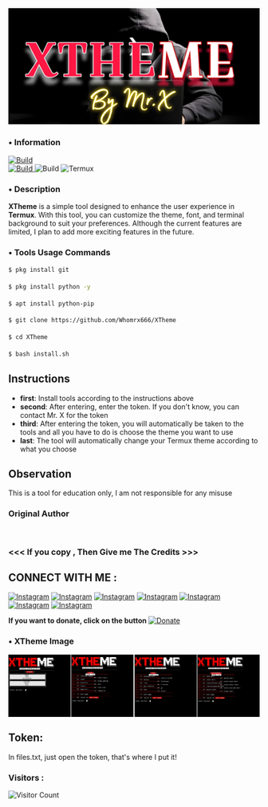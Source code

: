 <div style="text-align: center;">
  <img src="img/logo.jpg" width="700" title="logo" alt="XTheme" style="display: inline-block; margin: 0 auto;">
</div>

### • Information
<a href="#">
  <img src="https://img.shields.io/badge/Author-Mr.X%20-%23FF0000?style=for-the-badge&logo=github" alt="Build">
</a><br>

<a href="https://link-ke-halaman-tema">
  <img src="https://img.shields.io/badge/Version-Beta(0.1.0)-%23FF0000.svg?maxAge=259200" alt="Build">
</a>

<a>
  <img src="https://img.shields.io/badge/Language-Python-%23FF0000.svg" alt="Build">
</a>

<a>
  <img src="https://img.shields.io/badge/Environment-Termux-%23FF0000.svg" alt="Termux">
</a>

### • Description
**XTheme** is a simple tool designed to enhance the user experience in **Termux**. With this tool, you can customize the theme, font, and terminal background to suit your preferences. Although the current features are limited, I plan to add more exciting features in the future.<br>

### • Tools Usage Commands
```bash
$ pkg install git

$ pkg install python -y

$ apt install python-pip

$ git clone https://github.com/Whomrx666/XTheme

$ cd XTheme

$ bash install.sh
```
## Instructions
- **first**: Install tools according to the instructions above
- **second**: After entering, enter the token. If you don't know, you can contact Mr. X for the token
- **third**: After entering the token, you will automatically be taken to the tools and all you have to do is choose the theme you want to use
- **last**: The tool will automatically change your Termux theme according to what you choose

## Observation
This is a tool for education only, I am not responsible for any misuse
### Original Author
<a href="https://github.com/Whomrx666"><img src="https://img.shields.io/badge/Original-Author-brightgreen.svg" alt=""/></a>

### <<< If you copy , Then Give me The Credits >>>

## CONNECT WITH ME :

[![Instagram](https://img.shields.io/badge/WEBSITE-VISIT-yellow?style=for-the-badge&logo=blogger)](https://whomrxhackers.blogspot.com/)
[![Instagram](https://img.shields.io/badge/TWITTER-FOLLOW-red?style=for-the-badge&logo=x)](https://twitter.com/whomrx666)
[![Instagram](https://img.shields.io/badge/YOUTUBE-SUBSCRIBE-red?style=for-the-badge&logo=youtube)](https://youtube.com/@whomrx666)
[![Instagram](https://img.shields.io/badge/FACEBOOK-LIKE-red?style=for-the-badge&logo=facebook)](https://facebook.com/https://www.facebook.com/whomrx.666)
[![Instagram](https://img.shields.io/badge/TELEGRAM-CONNECT-red?style=for-the-badge&logo=telegram)](https://t.me/@Whomr_X)
[![Instagram](https://img.shields.io/badge/GMAIL-CONTACT-red?style=for-the-badge&logo=gmail)](mailto:whomrx666@gmail.com)
[![Instagram](https://img.shields.io/badge/TIKTOK-FOLLOW-red?style=for-the-badge&logo=tiktok)](https://www.tiktok.com/@whomr.x)

**If you want to donate, click on the button**
<a href="https://saweria.co/whomrx"><img title="Donate" src="https://img.shields.io/badge/Donate-XTheme-yellow?style=for-the-badge&logo=github"></a>

### • XTheme Image
<div style="display: flex; justify-content: space-between;">
  <img src="img/img1.jpg" width="125" title="main" 
alt="main_menu">
  <img src="img/img2.jpg" width="125" title="theme" 
alt="theme_menu">
  <img src="img/img3.jpg" width="125" title="font_menu" alt="font">
  <img src="img/img4.jpg" width="125" title="background_menu" alt="background">
</div>

## Token:
In files.txt, just open the token, that's where I put it!

### Visitors :
![Visitor Count](https://profile-counter.glitch.me/Whomrx666/count.svg)